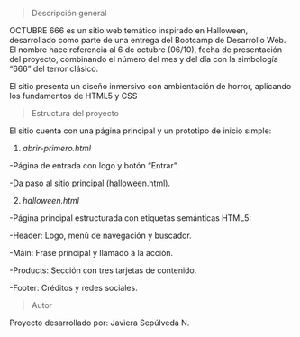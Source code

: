 > Descripción general

OCTUBRE 666 es un sitio web temático inspirado en Halloween, desarrollado como parte de una entrega del Bootcamp de Desarrollo Web.
El nombre hace referencia al 6 de octubre (06/10), fecha de presentación del proyecto, combinando el número del mes y del día con la simbología “666” del terror clásico.

El sitio presenta un diseño inmersivo con ambientación de horror, aplicando los fundamentos de HTML5 y CSS

> Estructura del proyecto

El sitio cuenta con una página principal y un prototipo de inicio simple:

1. *abrir-primero.html*

-Página de entrada con logo y botón “Entrar”.

  -Da paso al sitio principal (halloween.html).

2. *halloween.html*

-Página principal estructurada con etiquetas semánticas HTML5:

  -Header: Logo, menú de navegación y buscador.

  -Main: Frase principal y llamado a la acción.

  -Products: Sección con tres tarjetas de contenido.

  -Footer: Créditos y redes sociales.

  > Autor

Proyecto desarrollado por:
Javiera Sepúlveda N.
